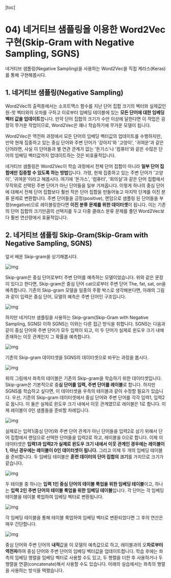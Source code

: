 [toc]

# 04) 네거티브 샘플링을 이용한 Word2Vec 구현(Skip-Gram with Negative Sampling, SGNS)

네거티브 샘플링(Negative Sampling)을 사용하는 Word2Vec을 직접 케라스(Keras)를 통해 구현해봅시다.

## 1. 네거티브 샘플링(Negative Sampling)

Word2Vec의 출력층에서는 소프트맥스 함수를 지난 단어 집합 크기의 벡터와 실제값인 원-핫 벡터와의 오차를 구하고 이로부터 임베딩 테이블에 있는 **모든 단어에 대한 임베딩 벡터 값을 업데이트**합니다. 만약 단어 집합의 크기가 수만 이상에 달한다면 이 작업은 굉장히 무거운 작업이므로, Word2Vec은 꽤나 학습하기에 무거운 모델이 됩니다.

Word2Vec은 역전파 과정에서 모든 단어의 임베딩 벡터값의 업데이트를 수행하지만, 만약 현재 집중하고 있는 중심 단어와 주변 단어가 '강아지'와 '고양이', '귀여운'과 같은 단어라면, 사실 이 단어들과 별 연관 관계가 없는 '돈가스'나 '컴퓨터'와 같은 수많은 단어의 임베딩 벡터값까지 업데이트하는 것은 비효율적입니다.

네거티브 샘플링은 Word2Vec이 학습 과정에서 전체 단어 집합이 아니라 **일부 단어 집합에만 집중할 수 있도록 하는 방법**입니다. 가령, 현재 집중하고 있는 주변 단어가 '고양이', '귀여운'이라고 해봅시다. 여기에 '돈가스', '컴퓨터', '회의실'과 같은 단어 집합에서 무작위로 선택된 주변 단어가 아닌 단어들을 일부 가져옵니다. 이렇게 하나의 중심 단어에 대해서 전체 단어 집합보다 훨씬 작은 단어 집합을 만들어놓고 마지막 단계를 이진 분류 문제로 변환합니다. 주변 단어들을 긍정(positive), 랜덤으로 샘플링 된 단어들을 부정(negative)으로 레이블링한다면 **이진 분류 문제를 위한 데이터셋**이 됩니다. 이는 기존의 단어 집합의 크기만큼의 선택지를 두고 다중 클래스 분류 문제를 풀던 Word2Vec보다 훨씬 연산량에서 효율적입니다.

## 2. 네거티브 샘플링 Skip-Gram(Skip-Gram with Negative Sampling, SGNS)

앞서 배운 Skip-gram을 상기해봅시다.

![img](https://wikidocs.net/images/page/69141/%EA%B7%B8%EB%A6%BC1.PNG)

Skip-gram은 중심 단어로부터 주변 단어를 예측하는 모델이었습니다. 위와 같은 문장이 있다고 한다면, Skip-gram은 중심 단어 cat으로부터 주변 단어 The, fat, sat, on을 예측합니다. 기존의 Skip-gram 모델을 일종의 주황 박스로 생각해본다면, 아래의 그림과 같이 입력은 중심 단어, 모델의 예측은 주변 단어인 구조입니다.

![img](https://wikidocs.net/images/page/69141/%EA%B7%B8%EB%A6%BC1-1.PNG)

하지만 네거티브 샘플링을 사용하는 Skip-gram(Skip-Gram with Negative Sampling, SGNS) 이하 SGNS는 이와는 다른 접근 방식을 취합니다. SGNS는 다음과 같이 중심 단어와 주변 단어가 모두 입력이 되고, 이 두 단어가 실제로 윈도우 크기 내에 존재하는 이웃 관계인지 그 확률을 예측합니다.

![img](https://wikidocs.net/images/page/69141/%EA%B7%B8%EB%A6%BC1-2.PNG)

기존의 Skip-gram 데이터셋을 SGNS의 데이터셋으로 바꾸는 과정을 봅시다.

![img](https://wikidocs.net/images/page/69141/%EA%B7%B8%EB%A6%BC3.PNG)

위의 그림에서 좌측의 테이블은 기존의 Skip-gram을 학습하기 위한 데이터셋입니다. Skip-gram은 기본적으로 중**심 단어를 입력, 주변 단어를 레이블**로 합니다. 하지만 SGNS를 학습하고 싶다면, 이 데이터셋을 우측의 테이블과 같이 수정할 필요가 있습니다. 우선, 기존의 Skip-gram 데이터셋에서 중심 단어와 주변 단어를 각각 입력1, 입력2로 둡니다. 이 둘은 실제로 윈도우 크기 내에서 이웃 관계였므로 레이블은 1로 합니다. 이제 레이블이 0인 샘플들을 준비할 차례입니다.

![img](https://wikidocs.net/images/page/69141/%EA%B7%B8%EB%A6%BC4.PNG)

실제로는 입력1(중심 단어)와 주변 단어 관계가 아닌 단어들을 입력2로 삼기 위해서 단어 집합에서 랜덤으로 선택한 단어들을 입력2로 하고, 레이블을 0으로 합니다. 이제 이 데이터셋은 **입력1과 입력2가 실제로 윈도우 크기 내에서 이웃 관계인 경우에는 레이블이 1, 아닌 경우에는 레이블이 0인 데이터셋이 됩니다.** 그리고 이제 두 개의 임베딩 테이블을 준비합니다. 두 임베딩 테이블은 **훈련 데이터의 단어 집합의 크기**를 가지므로 크기가 같습니다.

![img](https://wikidocs.net/images/page/69141/%EA%B7%B8%EB%A6%BC5.PNG)

두 테이블 중 하나는 **입력 1인 중심 단어의 테이블 룩업을 위한 임베딩 테이블**이고, 하나는 **입력 2인 주변 단어의 테이블 룩업을 위한 임베딩 테이블**입니다. 각 단어는 각 임베딩 테이블을 테이블 룩업하여 임베딩 벡터로 변환됩니다.

![img](https://wikidocs.net/images/page/69141/%EA%B7%B8%EB%A6%BC6.PNG)

각 임베딩 테이블을 통해 테이블 룩업하여 임베딩 벡터로 변환되었다면 그 후의 연산은 매우 간단합니다.

![img](https://wikidocs.net/images/page/69141/%EA%B7%B8%EB%A6%BC7.PNG)

중심 단어와 주변 단어의 **내적**값을 이 모델의 예측값으로 하고, 레이블과의 오**차로부터 역전파**하여 중심 단어와 주변 단어의 임베딩 벡터값을 업데이트합니다. 학습 후에는 좌측의 임베딩 행렬을 임베딩 벡터로 사용할 수도 있고, 두 행렬을 더한 후 사용하거나 두 행렬을 연결(concatenate)해서 사용할 수도 있습니다. 아래의 실습에서는 좌측의 행렬을 사용하는 방식을 택했습니다.

